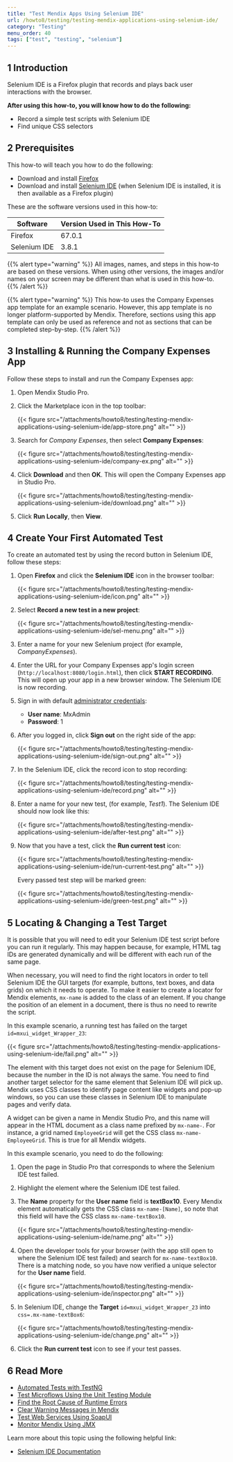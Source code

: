 ```yaml
---
title: "Test Mendix Apps Using Selenium IDE"
url: /howto8/testing/testing-mendix-applications-using-selenium-ide/
category: "Testing"
menu_order: 40
tags: ["test", "testing", "selenium"]
---
```


## 1 Introduction

Selenium IDE is a Firefox plugin that records and plays back user interactions with the browser. 

**After using this how-to, you will know how to do the following:**

* Record a simple test scripts with Selenium IDE
* Find unique CSS selectors

## 2 Prerequisites

This how-to will teach you how to do the following:

* Download and install [Firefox](https://www.mozilla.org/nl/firefox/new/)
* Download and install [Selenium IDE](https://addons.mozilla.org/en-US/firefox/addon/selenium-ide/) (when Selenium IDE is installed, it is then available as a Firefox plugin)

These are the software versions used in this how-to:

| Software | Version Used in This How-To |
| --- | --- |
| Firefox | 67.0.1 |
| Selenium IDE | 3.8.1 |

{{% alert type="warning" %}}
All images, names, and steps in this how-to are based on these versions. When using other versions, the images and/or names on your screen may be different than what is used in this how-to.
{{% /alert %}}

{{% alert type="warning" %}}
This how-to uses the Company Expenses app template for an example scenario. However, this app template is no longer platform-supported by Mendix. Therefore, sections using this app template can only be used as reference and not as sections that can be completed step-by-step.
{{% /alert %}}

## 3 Installing & Running the Company Expenses App

Follow these steps to install and run the Company Expenses app:

1. Open Mendix Studio Pro.
2.  Click the Marketplace icon in the top toolbar:

	{{< figure src="/attachments/howto8/testing/testing-mendix-applications-using-selenium-ide/app-store.png" alt="" >}}

3.  Search for *Company Expenses*, then select **Company Expenses**:

	{{< figure src="/attachments/howto8/testing/testing-mendix-applications-using-selenium-ide/company-ex.png" alt="" >}}

4.  Click **Download** and then **OK**. This will open the Company Expenses app in Studio Pro.

	{{< figure src="/attachments/howto8/testing/testing-mendix-applications-using-selenium-ide/download.png" alt="" >}}

5. Click **Run Locally**, then **View**.

## 4 Create Your First Automated Test

To create an automated test by using the record button in Selenium IDE, follow these steps:

1.  Open **Firefox** and click the **Selenium IDE** icon in the browser toolbar:

	{{< figure src="/attachments/howto8/testing/testing-mendix-applications-using-selenium-ide/icon.png" alt="" >}}

2.  Select **Record a new test in a new project**:

	{{< figure src="/attachments/howto8/testing/testing-mendix-applications-using-selenium-ide/sel-menu.png" alt="" >}}

3. Enter a name for your new Selenium project (for example, *CompanyExpenses*).
4. Enter the URL for your Company Expenses app's login screen (`http://localhost:8080/login.html`), then click **START RECORDING**. This will open up your app in a new browser window. The Selenium IDE is now recording.
5.  Sign in with default [administrator credentials](/refguide8/administrator/#administrator-properties): 
	* **User name**: MxAdmin
	* **Password**: 1
	
6.  After you logged in, click **Sign out** on the right side of the app:

	{{< figure src="/attachments/howto8/testing/testing-mendix-applications-using-selenium-ide/sign-out.png" alt="" >}}

7.  In the Selenium IDE, click the record icon to stop recording: 

	{{< figure src="/attachments/howto8/testing/testing-mendix-applications-using-selenium-ide/record.png" alt="" >}}

8.  Enter a name for your new test, (for example, *Test1*). The Selenium IDE should now look like this:

	{{< figure src="/attachments/howto8/testing/testing-mendix-applications-using-selenium-ide/after-test.png" alt="" >}}

7.  Now that you have a test, click the **Run current test** icon:

	{{< figure src="/attachments/howto8/testing/testing-mendix-applications-using-selenium-ide/run-current-test.png" alt="" >}}

	Every passed test step will be marked green:

	{{< figure src="/attachments/howto8/testing/testing-mendix-applications-using-selenium-ide/green-test.png" alt="" >}}

## 5  Locating  & Changing a Test Target

It is possible that you will need to edit your Selenium IDE test script before you can run it regularly. This may happen because, for example, HTML tag IDs are generated dynamically and will be different with each run of the same page.

When necessary, you will need to find the right locators in order to tell Selenium IDE the GUI targets (for example, buttons, text boxes, and data grids) on which it needs to operate. To make it easier to create a locator for Mendix elements, `mx-name` is added to the class of an element. If you change the position of an element in a document, there is thus no need to rewrite the script.

In this example scenario, a running test has failed on the target `id=mxui_widget_Wrapper_23`:

{{< figure src="/attachments/howto8/testing/testing-mendix-applications-using-selenium-ide/fail.png" alt="" >}}

The element with this target does not exist on the page for Selenium IDE, because the number in the ID is not always the same. You need to find another target selector for the same element that Selenium IDE will pick up. Mendix uses CSS classes to identify page content like widgets and pop-up windows, so you can use these classes in Selenium IDE to manipulate pages and verify data. 

A widget can be given a name in Mendix Studio Pro, and this name will appear in the HTML document as a class name prefixed by `mx-name-`. For instance, a grid named `EmployeeGrid` will get the CSS class `mx-name-EmployeeGrid`. This is true for all Mendix widgets.

In this example scenario, you need to do the following:

1. Open the page in Studio Pro that corresponds to where the Selenium IDE test failed.
2. Highlight the element where the Selenium IDE test failed.
2. The **Name** property for the **User name** field is **textBox10**. Every Mendix element automatically gets the CSS class `mx-name-[Name]`, so note that this field will have the CSS class `mx-name-textBox10`.

	{{< figure src="/attachments/howto8/testing/testing-mendix-applications-using-selenium-ide/name.png" alt="" >}}

4. Open the developer tools for your browser (with the app still open to where the Selenium IDE test failed) and search for `mx-name-textBox10`. There is a matching node, so you have now verified a unique selector for the **User name** field.

	{{< figure src="/attachments/howto8/testing/testing-mendix-applications-using-selenium-ide/inspector.png" alt="" >}}

5. In Selenium IDE, change the **Target** `id=mxui_widget_Wrapper_23` into `css=.mx-name-textBox6`: 

	{{< figure src="/attachments/howto8/testing/testing-mendix-applications-using-selenium-ide/change.png" alt="" >}}

6. Click the **Run current test** icon to see if your test passes. 

## 6 Read More

* [Automated Tests with TestNG](/howto8/testing/create-automated-tests-with-testng/)
* [Test Microflows Using the Unit Testing Module](/howto8/testing/testing-microflows-using-the-unittesting-module/)
* [Find the Root Cause of Runtime Errors](/howto8/monitoring-troubleshooting/finding-the-root-cause-of-runtime-errors/)
* [Clear Warning Messages in Mendix](/howto8/monitoring-troubleshooting/clear-warning-messages/)
* [Test Web Services Using SoapUI](/howto8/testing/testing-web-services-using-soapui/)
* [Monitor Mendix Using JMX](/howto8/monitoring-troubleshooting/monitoring-mendix-using-jmx/)

Learn more about this topic using the following helpful link:

* [Selenium IDE Documentation](http://docs.seleniumhq.org/docs/02_selenium_ide.jsp)
